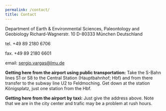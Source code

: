 ```yaml
---
permalink: /contact/
title: Contact
---
```


Department of Earth & Environmental Sciences,
Paleontology and Geobiology
Richard-Wagnerstr. 10
D-80333 München
Deutschland

tel. +49 89 2180 6706

fax. +49 89 2180 6601

email: sergio.vargas@lmu.de

**Getting here from the airport using public transportation:**
Take the S-Bahn lines S1 or S8 to the Central Station (Hauptbahnhof; Hbf) and from there transfer to the subway line U2 to Feldmoching. Get down at the station Königsplatz, just one station from the Hbf.

**Getting here from the airport by taxi:**
Just give the address above. Note that we are in the city center and trafic may be a problem at rush hours.


